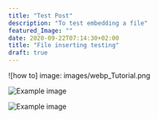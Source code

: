 ```yaml
---
title: "Test Post"
description: "To test embedding a file"
featured_Image: ""
date: 2020-09-22T07:14:30+02:00
title: "File inserting testing"
draft: true
---
```


![how to] 
image: images/webp_Tutorial.png

![Example image](/static/image.png)

![Example image](/static/image.png)


